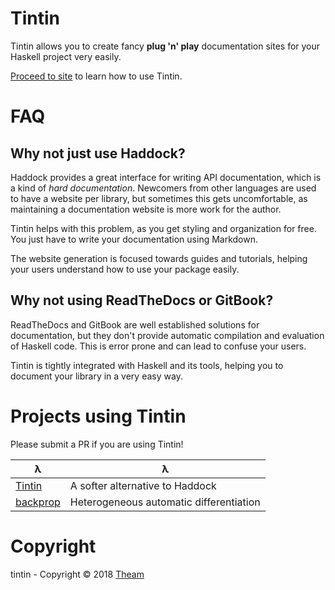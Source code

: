 # Tintin

Tintin allows you to create fancy **plug 'n' play** documentation sites for your Haskell project very easily.

[Proceed to site](https://theam.github.io/tintin) to learn how to use Tintin.

# FAQ

## Why not just use Haddock?

Haddock provides a great interface for writing API documentation, which is a kind of *hard documentation*.
Newcomers from other languages are used to have a website per library, but sometimes this gets uncomfortable,
as maintaining a documentation website is more work for the author.

Tintin helps with this problem, as you get styling and organization for free. You just have to write your
documentation using Markdown.

The website generation is focused towards guides and tutorials, helping your users understand how to use your
package easily.

## Why not using ReadTheDocs or GitBook?

ReadTheDocs and GitBook are well established solutions for documentation, but they don't provide automatic
compilation and evaluation of Haskell code. This is error prone and can lead to confuse your users.

Tintin is tightly integrated with Haskell and its tools, helping you to document your library in a very easy
way.

# Projects using Tintin

Please submit a PR if you are using Tintin!

|λ|λ|
|-|-|
|[Tintin](https://theam.github.io/tintin)| A softer alternative to Haddock |
|[backprop](https://backprop.jle.im)| Heterogeneous automatic differentiation |

# Copyright

tintin - Copyright © 2018 [Theam](http://theam.io)

